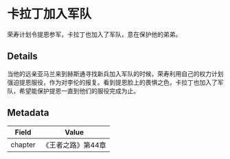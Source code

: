 # 卡拉丁加入军队
荣寿计划令提恩参军，卡拉丁也加入了军队，意在保护他的弟弟。

## Details
当他的远亲亚马兰来到赫斯通寻找新兵加入军队的时候，荣寿利用自己的权力计划强迫提恩服役，作为对李伦的报复。看到提恩脸上的畏惧之色，卡拉丁也加入了军队，希望能保护提恩一直到他们的服役完成为止。 

## Metadata
| Field | Value |
| ----- | ----- |
| chapter | 《王者之路》第44章 |
